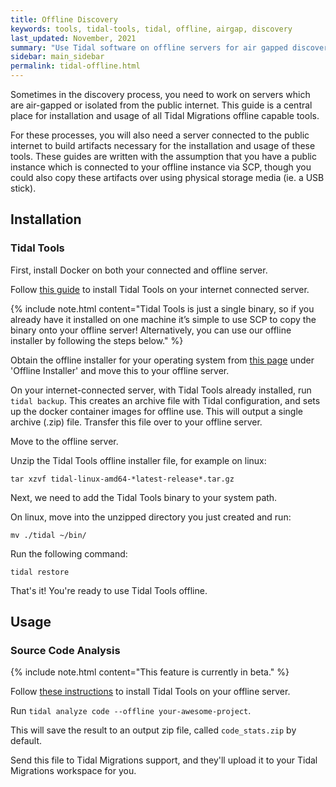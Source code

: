 ```yaml
---
title: Offline Discovery
keywords: tools, tidal-tools, tidal, offline, airgap, discovery
last_updated: November, 2021
summary: "Use Tidal software on offline servers for air gapped discovery"
sidebar: main_sidebar
permalink: tidal-offline.html
---
```


Sometimes in the discovery process, you need to work on servers which are air-gapped or isolated from the public internet. This guide is a central place for installation and usage of all Tidal Migrations offline capable tools.

For these processes, you will also need a server connected to the public internet to build artifacts necessary for the installation and usage of these tools. These guides are written with the assumption that you have a public instance which is connected to your offline instance via SCP, though you could also copy these artifacts over using physical storage media (ie. a USB stick).

## Installation

### Tidal Tools

First, install Docker on both your connected and offline server.

Follow [this guide](https://guides.tidalmg.com/tidal-tools.html) to install Tidal Tools on your internet connected server.

{% include note.html content="Tidal Tools is just a single binary, so if you already have it installed on one machine it’s simple to use SCP to copy the binary onto your offline server! Alternatively, you can use our offline installer by following the steps below." %}

Obtain the offline installer for your operating system from [this page](https://get.tidal.sh/) under 'Offline Installer' and move this to your offline server. 

On your internet-connected server, with Tidal Tools already installed, run `tidal backup`. This creates an archive file with Tidal configuration, and sets up the docker container images for offline use. This will output a single archive (.zip) file. Transfer this file over to your offline server.

Move to the offline server. 

Unzip the Tidal Tools offline installer file, for example on linux: 

`tar xzvf tidal-linux-amd64-*latest-release*.tar.gz`

Next, we need to add the Tidal Tools binary to your system path. 

On linux, move into the unzipped directory you just created and run: 

`mv ./tidal ~/bin/`

Run the following command: 

`tidal restore`

That's it! You're ready to use Tidal Tools offline.

## Usage

### Source Code Analysis

{% include note.html content="This feature is currently in beta." %}

Follow [these instructions](#tidal-tools) to install Tidal Tools on your offline server. 

Run `tidal analyze code --offline your-awesome-project`.

This will save the result to an output zip file, called `code_stats.zip` by default.

Send this file to Tidal Migrations support, and they'll upload it to your Tidal Migrations workspace for you.
